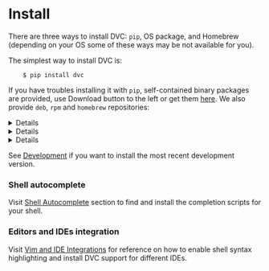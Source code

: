 # Install

There are three ways to install DVC: `pip`, OS package, and Homebrew (depending
on your OS some of these ways may be not available for you).

The simplest way to install DVC is:

```dvc
    $ pip install dvc
```

If you have troubles installing it with `pip`, self-contained binary packages
are provided, use Download button to the left or get them
[here](https://github.com/iterative/dvc/releases/). We also provide `deb`, `rpm`
and `homebrew` repositories:

<details>

### Expand to install from deb repository (Ubuntu, Debian)

```dvc
    $ wget https://dvc.org/deb/dvc.list
    $ sudo cp dvc.list /etc/apt/sources.list.d/
    $ sudo apt-get update
    $ sudo apt-get install dvc
```

</details>


<details>

### Expand to install from rpm repository (Fedora, CentOS)

```dvc
    $ wget https://dvc.org/rpm/dvc.repo
    $ sudo cp dvc.repo /etc/yum.repos.d/
    $ sudo dnf update
    $ sudo dnf install dvc
```

</details>


<details>

### Expand to install via Homebrew (Mac OS)

```dvc
    $ brew install iterative/homebrew-dvc/dvc
```
or:

```dvc
    $ brew cask install iterative/homebrew-dvc/dvc
```

</details>


See [Development](/doc/user-guide/development) if you want to install the most
recent development version.


### Shell autocomplete

Visit [Shell Autocomplete](/doc/user-guide/autocomplete) section to find and
install the completion scripts for your shell.

### Editors and IDEs integration

Visit [Vim and IDE Integrations](/doc/user-guide/plugins) for reference on how
to enable shell syntax highlighting and install DVC support for different IDEs. 
